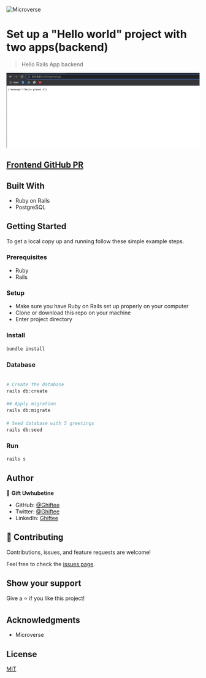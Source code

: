![Microverse](https://img.shields.io/badge/Microverse-blueviolet)

# Set up a "Hello world" project with two apps(backend)

> Hello Rails App backend

![Screenshot](backend.png)

## [Frontend GitHub PR](https://github.com/Ghiftee/hello-react-front-end/pull/2)

## Built With

- Ruby on Rails
- PostgreSQL

## Getting Started

To get a local copy up and running follow these simple example steps.

### Prerequisites

- Ruby
- Rails

### Setup

- Make sure you have Ruby on Rails set up properly on your computer
- Clone or download this repo on your machine
- Enter project directory

### Install

```sh
bundle install
```

### Database

```sh

# Create the database
rails db:create

## Apply migration
rails db:migrate

# Seed database with 5 greetings
rails db:seed
```

### Run

```sh
rails s
```

## Author

👤 **Gift Uwhubetine**

- GitHub: [@Ghiftee](https://github.com/ghiftee)
- Twitter: [@Ghiftee](https://twitter.com/i_ghiftee)
- LinkedIn: [Ghiftee](https://linkedin.com/in/giftuwhubetine)


## 🤝 Contributing

Contributions, issues, and feature requests are welcome!

Feel free to check the [issues page](../../issues/).

## Show your support

Give a ⭐️ if you like this project!

## Acknowledgments

- Microverse

## License

[MIT](./LICENSE)